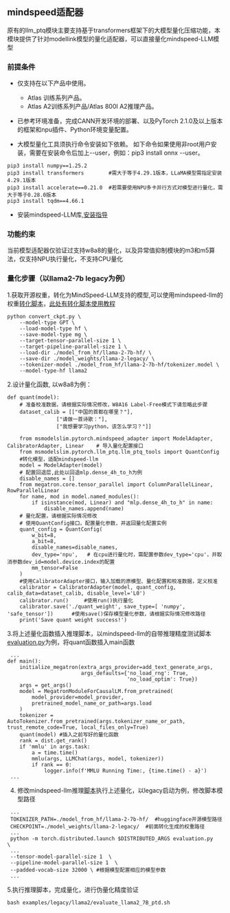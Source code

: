## mindspeed适配器
原有的llm_ptq模块主要支持基于transformers框架下的大模型量化压缩功能，本模块提供了针对modellink模型的量化适配器，可以直接量化mindspeed-LLM模型

### 前提条件
- 仅支持在以下产品中使用。
    - Atlas 训练系列产品。
    - Atlas A2训练系列产品/Atlas 800I A2推理产品。

- 已参考环境准备，完成CANN开发环境的部署、以及PyTorch 2.1.0及以上版本的框架和npu插件、Python环境变量配置。
- 大模型量化工具须执行命令安装如下依赖。
  如下命令如果使用非root用户安装，需要在安装命令后加上--user，例如：pip3 install onnx --user。
```
pip3 install numpy==1.25.2
pip3 install transformers        #需大于等于4.29.1版本，LLaMA模型需指定安装4.29.1版本
pip3 install accelerate==0.21.0  #若需要使用NPU多卡并行方式对模型进行量化，需大于等于0.28.0版本
pip3 install tqdm==4.66.1
```
- 安装mindspeed-LLM库,[安装指导](https://gitee.com/ascend/MindSpeed-LLM/blob/master/docs/features/install_guide.md)

### 功能约束
当前模型适配器仅验证过支持w8a8的量化，以及异常值抑制模块的m3和m5算法，仅支持NPU执行量化，不支持CPU量化

### 量化步骤（以llama2-7b legacy为例）
1.获取开源权重，转化为MindSpeed-LLM支持的模型,可以使用mindspeed-llm的权重[转化脚本](https://gitee.com/ascend/MindSpeed-LLM/blob/master/convert_ckpt.py)，[此处有转化脚本使用教程](https://gitee.com/ascend/MindSpeed-LLM/blob/master/docs/features/checkpoint.md)
```
python convert_ckpt.py \
    --model-type GPT \
    --load-model-type hf \
    --save-model-type mg \
    --target-tensor-parallel-size 1 \
    --target-pipeline-parallel-size 1 \
    --load-dir ./model_from_hf/llama-2-7b-hf/ \
    --save-dir ./model_weights/llama-2-legacy/ \
    --tokenizer-model ./model_from_hf/llama-2-7b-hf/tokenizer.model \
    --model-type-hf llama2
```
2.设计量化函数, 以w8a8为例：
```
def quant(model):
    # 准备校准数据，请根据实际情况修改，W8A16 Label-Free模式下请忽略此步骤
    dataset_calib = [["中国的首都在哪里？"],
                ["请做一首诗歌："],
                ["我想要学习python，该怎么学习？"]]

    from msmodelslim.pytorch.mindspeed_adapter import ModelAdapter, CalibratorAdapter, Linear    # 导入量化配置接口
    from msmodelslim.pytorch.llm_ptq.llm_ptq_tools import QuantConfig
    #转化模型，适配mindspeed-llm
    model = ModelAdapter(model)
    # 配置回退层,此处以回退mlp.dense_4h_to_h为例
    disable_names = []
    from megatron.core.tensor_parallel import ColumnParallelLinear, RowParallelLinear
    for name, mod in model.named_modules():
        if isinstance(mod, Linear) and "mlp.dense_4h_to_h" in name:
            disable_names.append(name)
    # 量化配置，请根据实际情况修改
    # 使用QuantConfig接口，配置量化参数，并返回量化配置实例
    quant_config = QuantConfig(
        w_bit=8,  
        a_bit=8,         
        disable_names=disable_names, 
        dev_type='npu',   # 在cpu进行量化时，需配置参数dev_type='cpu'，并取消参数dev_id=model.device.index的配置
        mm_tensor=False
    )  
    #使用CalibratorAdapter接口，输入加载的原模型、量化配置和校准数据，定义校准
    calibrator = CalibratorAdapter(model, quant_config, calib_data=dataset_calib, disable_level='L0')  
    calibrator.run()     #使用run()执行量化
    calibrator.save('./quant_weight', save_type=[ 'numpy', 'safe_tensor'])      #使用save()保存模型量化参数，请根据实际情况修改路径
    print('Save quant weight success!')
```

3.将上述量化函数插入推理脚本，以mindspeed-llm的自带推理精度测试脚本[evaluation.py](https://gitee.com/ascend/MindSpeed-LLM/blob/master/evaluation.py)为例，将quant函数插入main函数
```
 ...
def main():
    initialize_megatron(extra_args_provider=add_text_generate_args,
                        args_defaults={'no_load_rng': True,
                                       'no_load_optim': True})
    args = get_args()
    model = MegatronModuleForCausalLM.from_pretrained(
        model_provider=model_provider,
        pretrained_model_name_or_path=args.load
    )
    tokenizer = AutoTokenizer.from_pretrained(args.tokenizer_name_or_path, trust_remote_code=True, local_files_only=True)
    quant(model) #插入之前写好的量化函数
    rank = dist.get_rank()
    if 'mmlu' in args.task:
        a = time.time()
        mmlu(args, LLMChat(args, model, tokenizer))
        if rank == 0:
            logger.info(f'MMLU Running Time:, {time.time() - a}')
 ...

```

4. 修改mindspeed-llm推理[脚本](https://gitee.com/ascend/MindSpeed-LLM/blob/master/examples/legacy/llama2/evaluate_llama2_7B_ptd.sh)执行上述量化，以legacy启动为例，修改脚本模型路径
```
 ...
 TOKENIZER_PATH=./model_from_hf/llama-2-7b-hf/  #huggingface开源模型路径
 CHECKPOINT=./model_weights/llama-2-legacy/  #前面转化生成的权重路径
 ...
 python -m torch.distributed.launch $DISTRIBUTED_ARGS evaluation.py   \
 ...
 --tensor-model-parallel-size 1  \
 --pipeline-model-parallel-size 1  \
 --padded-vocab-size 32000 \ #根据模型配置相应的模型参数
 ...
```
5.执行推理脚本，完成量化，进行伪量化精度验证
```
bash examples/legacy/llama2/evaluate_llama2_7B_ptd.sh
```